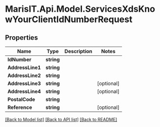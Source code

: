 
# MarisIT.Api.Model.ServicesXdsKnowYourClientIdNumberRequest

## Properties

Name | Type | Description | Notes
------------ | ------------- | ------------- | -------------
**IdNumber** | **string** |  | 
**AddressLine1** | **string** |  | 
**AddressLine2** | **string** |  | 
**AddressLine3** | **string** |  | [optional] 
**AddressLine4** | **string** |  | [optional] 
**PostalCode** | **string** |  | 
**Reference** | **string** |  | [optional] 

[[Back to Model list]](../README.md#documentation-for-models)
[[Back to API list]](../README.md#documentation-for-api-endpoints)
[[Back to README]](../README.md)


